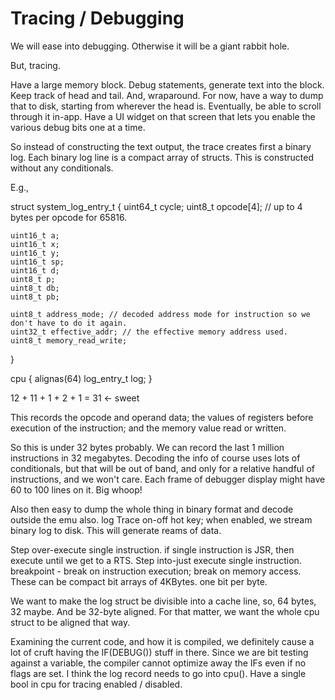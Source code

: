 # Tracing / Debugging

We will ease into debugging. Otherwise it will be a giant rabbit hole.

But, tracing.

Have a large memory block.
Debug statements, generate text into the block. Keep track of head and tail. And, wraparound.
For now, have a way to dump that to disk, starting from wherever the head is.
Eventually, be able to scroll through it in-app.
Have a UI widget on that screen that lets you enable the various debug bits one at a time.

So instead of constructing the text output, the trace creates first a binary log. Each binary log line is a compact array of structs.
This is constructed without any conditionals.

E.g.,

struct system_log_entry_t {
    uint64_t cycle;
    uint8_t opcode[4]; // up to 4 bytes per opcode for 65816.

    uint16_t a;
    uint16_t x;
    uint16_t y;
    uint16_t sp;
    uint16_t d;
    uint8_t p;
    uint8_t db;
    uint8_t pb;

    uint8_t address_mode; // decoded address mode for instruction so we don't have to do it again.
    uint32_t effective_addr; // the effective memory address used.
    uint8_t memory_read_write;
}

cpu {
    alignas(64) log_entry_t log;
}

12 + 11 + 1 + 2 + 1 = 31 <- sweet

This records the opcode and operand data; the values of registers before execution of the instruction; and the memory value read or written.

So this is under 32 bytes probably. We can record the last 1 million instructions in 32 megabytes.
Decoding the info of course uses lots of conditionals, but that will be out of band, and only for a relative handful of instructions, and we won't care. Each frame of debugger display might have 60 to 100 lines on it. Big whoop!

Also then easy to dump the whole thing in binary format and decode outside the emu also.
log Trace on-off hot key; when enabled, we stream binary log to disk. This will generate reams of data.

Step over-execute single instruction. if single instruction is JSR, then execute until we get to a RTS.
Step into-just execute single instruction.
breakpoint - break on instruction execution; break on memory access. These can be compact bit arrays of 4KBytes. one bit per byte.

We want to make the log struct be divisible into a cache line, so, 64 bytes, 32 maybe. And be 32-byte aligned. For that matter, we want the whole cpu struct to be aligned that way.

Examining the current code, and how it is compiled, we definitely cause a lot of cruft having the IF(DEBUG()) stuff in there. Since we are bit testing against a variable, the compiler cannot optimize away the IFs even if no flags are set.
I think the log record needs to go into cpu().
Have a single bool in cpu for tracing enabled / disabled.
